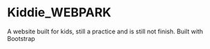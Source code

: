 # Kiddie_WEBPARK
 A website built for kids, still a practice and is still not finish. Built with Bootstrap
